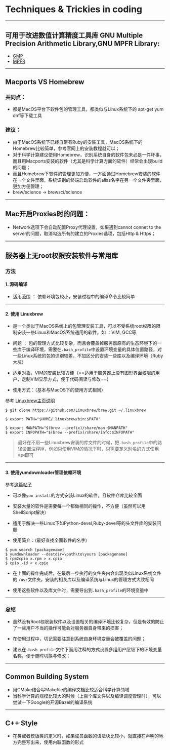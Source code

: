 # Techniques & Trickies in coding 
---
## 可用于改进数值计算精度工具库 GNU Multiple Precision Arithmetic Library,GNU MPFR Library:

- [GMP](https://www.gmplib.org/)
- [MPFR](http://www.mpfr.org/)

---

## Macports VS Homebrew
### 共同点：
  - 都是MacOS平台下软件包的管理工具，都类似与Linux系统下的 apt-get yum dnf等下载工具
### 建议：
  - 由于MacOS系统下已经自带有Ruby的安装工具，MacOS系统下的Homebrew比较简单，参考官网上的安装教程就可以；
  - 对于科学计算建议使用Homebrew，识别系统自身的软件包未必是一件坏事，而且用Macports安装的软件（尤其是科学计算方面的软件）经常会出现build的问题；
  - 而且Homebrew下软件的管理更加方便，一方面通过Homebrew安装的软件在一个文件里面，系统识别的终端启动软件的alias名字在另一个文件夹里面，更加方便管理；
  - brew/science -> brewsci/science
---

## Mac开启Proxies时的问题：
  - Network选项下会自动配置Proxy代理设置，如果遇到cannot connet to the server的问题，取消勾选所有的建立的Proxies选项，包括Http & Https；
---

## 服务器上无root权限安装软件与常用库
### 方法
#### 1. 源码编译
- 适用范围 ： 依赖环境包较小，安装过程中的编译命令比较简单
---
#### 2. 使用 Linuxbrew
- 是一个类似于MacOS系统上的包管理安装工具，可以不受系统root权限的限制安装一些Linux和MacOS系统通用的软件，如 ：VIM, GCC等

- 问题 ： 包的管理方式比较复杂，而且会覆盖掉服务器原有的生态环境下的一些库于编译环境，需要在```.bash_profile```中设置环境变量的具体位置路径，对一些Linux系统的包的识别较差，不加区分的安装一些库以及编译环境（Ruby大坑）

- 适用对象，VIM的安装比较方便（==适用于服务器上没有图形界面权限的用户，定制VIM显示方式，便于代码阅读与修改==）
- 使用方式：（基本与MacOS下的使用方式相同）

参考 [Linuxbrew主页说明](http://linuxbrew.sh/)
```(shell)
$ git clone https://github.com/Linuxbrew/brew.git ~/.linuxbrew

$ export PATH="$HOME/.linuxbrew/bin:$PATH"

$ export MANPATH="$(brew --prefix)/share/man:$MANPATH"
$ export INFOPATH="$(brew --prefix)/share/info:$INFOPATH"
```

> 最好在不用一些Linuxbrew安装的库文件的时候，把```.bash_profile```中的路径设置注释掉，例如只使用VIM的情况下时，只需要定义别名的方式使用```VIM```即可

---
#### 3. 使用yumdownloader管理依赖环境

参考[这篇帖子](https://stackoverflow.com/questions/36651091/how-to-install-packages-in-linux-centos-without-root-user-with-automatic-depen)
- 可以像```yum install```的方式安装Linux的软件，且软件仓库比较全面

- 安装大量的软件是需要每一个都做相同的操作，不方便（虽然可以用ShellScript解决）

- 适用于解决一些Linux下如Python-devel,Ruby-devel等的头文件库的安装问题

- 使用简介：(最好查找全面软件的名字)

```(shell)
$ yum search [packagename]
$ yumdownloader --destdir=\path\to\yours [packagename]
$ rpm2cpio x.rpm > x.cpio
$ cpio -id < x.cpio
```
- 在上面的操作完成后，在最后一步执行的文件夹内会出现类似Linux系统文件的 ```/usr```文件夹，安装的相关库以及编译系统与Linux的管理方式大致相同

- 使用这些软件以及库文件时，需要导出到```.bash_profile```的环境变量中
---
### 总结
- 虽然没有Root权限装软件以及设置相关的编译环境比较复杂，但是有效的防止了一些用户不当的操作可能会对服务器自身带来的损害；

- 在使用过程中，切记需要注意到系统自身环境变量会被覆盖的问题；

- 建议在```.bash_profile```文件下面用注释的方式设置多组用户层级下的环境变量名称，便于随时切换与修改；
---
## Common Building System
- 用CMake结合写Makefile的编译文档比较适合科学计算领域
- 当科学计算的规模比较大的时候（上百个库文件以及编译调度管理时），可以尝试一下Google的开源Bazel的编译系统
---
## C++ Style
- 在类或者模版类的定义时，如果成员函数的语法块比较小，就直接在声明的地方完整写出来，使用内联函数的形式
